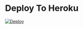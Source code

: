 <img src="https://camo.githubusercontent.com/82291b0fe831bfc6781e07fc5090cbd0a8b912bb8b8d4fec0696c881834f81ac/68747470733a2f2f70726f626f742e6d656469612f394575424971676170492e676966" width="800" height="3">



# Deploy To Heroku 
[![Deploy](https://www.herokucdn.com/deploy/button.svg)](https://dashboard.heroku.com/new?template=https://github.com/PBSUKH/BanallBot)
